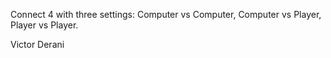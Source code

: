 Connect 4 with three settings: Computer vs Computer, Computer vs Player, Player vs Player.

Victor Derani

